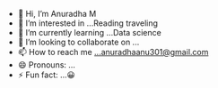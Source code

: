 - 👋 Hi, I’m Anuradha M 
- 👀 I’m interested in ...Reading traveling 
- 🌱 I’m currently learning ...Data science 
- 💞️ I’m looking to collaborate on ...
- 📫 How to reach me ...anuradhaanu301@gmail.com 
- 😄 Pronouns: ...
- ⚡ Fun fact: ...😀

<!---
6362731672/6362731672 is a ✨ special ✨ repository because its `README.md` (this file) appears on your GitHub profile.
You can click the Preview link to take a look at your changes.
--->
